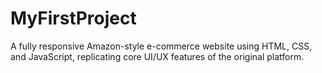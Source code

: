 # MyFirstProject
A fully responsive Amazon-style e-commerce website using HTML, CSS, and JavaScript, replicating core UI/UX features of the original platform.
